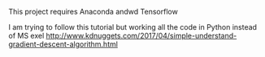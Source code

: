 This project requires Anaconda andwd Tensorflow

I am trying to follow this tutorial but working all the code in Python instead of MS exel
http://www.kdnuggets.com/2017/04/simple-understand-gradient-descent-algorithm.html